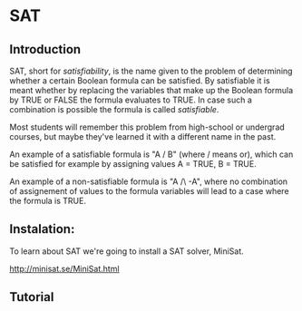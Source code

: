 # SAT

## Introduction

SAT, short for *satisfiability*, is the name given to the problem of determining whether a certain Boolean formula can be satisfied.
By satisfiable it is meant whether by replacing the variables that make up the Boolean formula by TRUE or FALSE the formula evaluates to TRUE. In case such a combination is possible the formula is called *satisfiable*.

Most students will remember this problem from high-school or undergrad courses, but maybe they've learned it with a different name in the past.

An example of a satisfiable formula is "A \/ B" (where \/ means or), which can be satisfied for example by assigning values A = TRUE, B = TRUE.

An example of a non-satisfiable formula is "A /\ -A", where no combination of assignement of values to the formula variables will lead to a case where the formula is TRUE.

## Instalation:

To learn about SAT we're going to install a SAT solver, MiniSat.

http://minisat.se/MiniSat.html

## Tutorial


